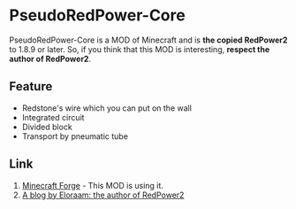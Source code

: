 # PseudoRedPower-Core
PseudoRedPower-Core is a MOD of Minecraft and is **the copied RedPower2** to 1.8.9 or later. So, if you think that this MOD is interesting, **respect the author of RedPower2**.

## Feature
* Redstone's wire which you can put on the wall
* Integrated circuit
* Divided block
* Transport by pneumatic tube

## Link
1. [Minecraft Forge](https://github.com/MinecraftForge/MinecraftForge) - This MOD is using it.
1. [A blog by Eloraam: the author of RedPower2](http://www.eloraam.com/ "Eloraams Blog")